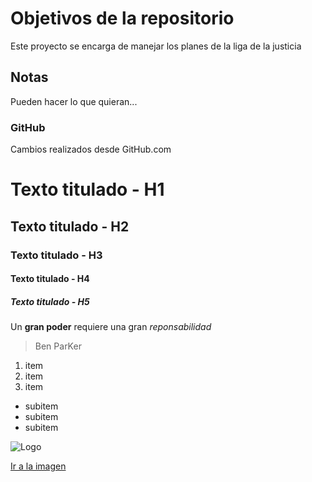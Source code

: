 # Objetivos de la repositorio

Este proyecto se encarga de manejar los planes de la liga de la justicia


## Notas
Pueden hacer lo que quieran...

### GitHub
Cambios realizados desde GitHub.com

# Texto titulado - H1
## Texto titulado - H2
### Texto titulado - H3
#### Texto titulado - H4
##### Texto titulado - H5

Un **gran poder** requiere una gran *reponsabilidad*
> Ben ParKer

1. item
2. item
3. item
  * subitem
  * subitem
  * subitem
  
  ![Logo](https://cdn.computerhoy.com/sites/navi.axelspringer.es/public/styles/1200/public/media/image/2019/05/visual-studio-online.jpg?itok=JmzraVZM)
  
  [Ir a la imagen](https://cdn.computerhoy.com/sites/navi.axelspringer.es/public/styles/1200/public/media/image/2019/05/visual-studio-online.jpg?itok=JmzraVZM)
